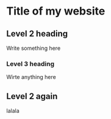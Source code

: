 # Title of my website

## Level 2 heading
Write something here

### Level 3 heading
Wirte anything here

## Level 2 again
lalala
